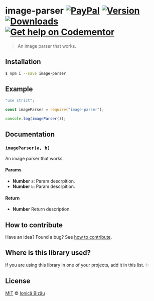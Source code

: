 # image-parser [![PayPal](https://img.shields.io/badge/%24-paypal-f39c12.svg)][paypal-donations] [![Version](https://img.shields.io/npm/v/image-parser.svg)](https://www.npmjs.com/package/image-parser) [![Downloads](https://img.shields.io/npm/dt/image-parser.svg)](https://www.npmjs.com/package/image-parser) [![Get help on Codementor](https://cdn.codementor.io/badges/get_help_github.svg)](https://www.codementor.io/johnnyb?utm_source=github&utm_medium=button&utm_term=johnnyb&utm_campaign=github)

> An image parser that works.

## Installation

```sh
$ npm i --save image-parser
```

## Example

```js
"use strict";

const imageParser = require("image-parser");

console.log(imageParser());
```

## Documentation

### `imageParser(a, b)`
An image parser that works.

#### Params
- **Number** `a`: Param descrpition.
- **Number** `b`: Param descrpition.

#### Return
- **Number** Return description.

## How to contribute
Have an idea? Found a bug? See [how to contribute][contributing].

## Where is this library used?
If you are using this library in one of your projects, add it in this list. :sparkles:

## License

[MIT][license] © [Ionică Bizău][website]

[paypal-donations]: https://www.paypal.com/cgi-bin/webscr?cmd=_s-xclick&hosted_button_id=RVXDDLKKLQRJW
[donate-now]: http://i.imgur.com/6cMbHOC.png

[license]: http://showalicense.com/?fullname=Ionic%C4%83%20Biz%C4%83u%20%3Cbizauionica%40gmail.com%3E%20(http%3A%2F%2Fionicabizau.net)&year=2016#license-mit
[website]: http://ionicabizau.net
[contributing]: /CONTRIBUTING.md
[docs]: /DOCUMENTATION.md